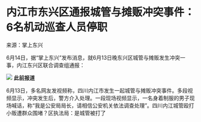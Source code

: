 

# 内江市东兴区通报城管与摊贩冲突事件：6名机动巡查人员停职

来源：掌上东兴

6月14日，据“掌上东兴”发布消息，就6月13日晚东兴区城管与摊贩发生冲突一事，内江东兴区联合调查组通报：

![](https://inews.gtimg.com/om_bt/OpDnblWZMQwwxTl1nBfUnCPcJE6k5N_wekqixU8CAVmDkAA/1000)
**此前报道**

6月13日，多名网友发视频称，四川内江市发生一起城管与摊贩冲突事件。多段视频显示，冲突发生后，警方介入处理。一段现场视频显示，一名身着制服的男子现场喊话，称“我是公安局局长，请相信公安机关依法调查处理”。四川内江城管殴打小贩遭群众围堵？区执法局：是城管被打了

